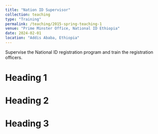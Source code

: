 ```yaml
---
title: "Nation ID Supervisor"
collection: teaching
type: "Training"
permalink: /teaching/2015-spring-teaching-1
venue: "Prime Minster Office, National ID Ethiopia"
date: 2024-02-01
location: "Addis Ababa, Ethiopia"
---
```


Supervise the National ID registration program and train the registration officers.

Heading 1
======

Heading 2
======

Heading 3
======
